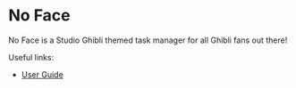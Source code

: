 # No Face

No Face is a Studio Ghibli themed task manager for all Ghibli fans out there!

Useful links:
* [User Guide](UserGuide.md)
